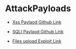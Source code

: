 # AttackPayloads

* [Xss Paylaod Github Link](https://github.com/payloadbox/xss-payload-list)
  
* [SQLI Paylaod Github Link](https://github.com/payloadbox/sql-injection-payload-list)
  
* [Files upload Exploit Link ](https://github.com/barrracud4/image-upload-exploits)
